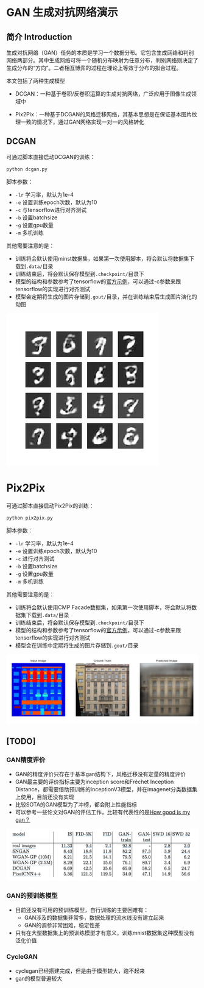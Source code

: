 # GAN 生成对抗网络演示



## 简介 Introduction

生成对抗网络（GAN）任务的本质是学习一个数据分布。它包含生成网络和判别网络两部分。其中生成网络可将一个随机分布映射为任意分布，判别网络则决定了生成分布的“方向”。二者相互博弈的过程在理论上等效于分布的拟合过程。



本文包括了两种生成模型

- DCGAN：一种基于卷积/反卷积运算的生成对抗网络，广泛应用于图像生成领域中

- Pix2Pix：一种基于DCGAN的风格迁移网络，其基本思想是在保证基本图片纹理一致的情况下，通过GAN网络实现一对一的风格转化



## DCGAN

可通过脚本直接启动DCGAN的训练：

```bash
python dcgan.py
```

脚本参数：

- `-lr` 学习率，默认为1e-4
-  `-e` 设置训练epoch次数，默认为10
- `-c` 与tensorflow进行对齐测试
- `-b` 设置batchsize
- `-g` 设置gpu数量
- `-m` 多机训练



其他需要注意的是：

- 训练将会默认使用minst数据集，如果第一次使用脚本，将会默认将数据集下载到`.data/`目录
- 训练结束后，将会默认保存模型到`.checkpoint/`目录下
- 模型的结构和参数参考了tensorflow的[官方示例](https://www.tensorflow.org/tutorials/generative/dcgan)，可以通过-c参数来跟tensorflow的实现进行对齐测试
- 模型会定期将生成的图片存储到`.gout/`目录，并在训练结束后生成图片演化的动图

![](https://raw.githubusercontent.com/JamiePlur/picgo/master/20200615170256.png)

# Pix2Pix



可通过脚本直接启动Pix2Pix的训练：

```bash
python pix2pix.py
```

脚本参数：

- `-lr` 学习率，默认为1e-4
-  `-e` 设置训练epoch次数，默认为10
- `-c` 进行对齐测试
- `-b` 设置batchsize
- `-g` 设置gpu数量
- `-m` 多机训练



其他需要注意的是：

- 训练将会默认使用CMP Facade数据集，如果第一次使用脚本，将会默认将数据集下载到`.data/`目录
- 训练结束后，将会默认保存模型到`.checkpoint/`目录下
- 模型的结构和参数参考了tensorflow的[官方示例](https://www.tensorflow.org/tutorials/generative/pix2pix)，可以通过-c参数来跟tensorflow的实现进行对齐测试
- 模型会在训练中定期将生成的图片存储到`.gout/`目录

![image-20200701153752019](https://raw.githubusercontent.com/JamiePlur/picgo/master/20200701153829.png)

## [TODO]



### GAN精度评价

- GAN的精度评价只存在于基本gan结构下，风格迁移没有定量的精度评价
- GAN最主要的评价指标主要为inception score和Fréchet Inception Distance，都需要借助预训练的inceptionV3模型，并在imagenet分类数据集上使用，目前还没有实现
- 比较SOTA的GAN模型为了冲榜，都会附上性能指标
- 可以参考一些论文对GAN的评估工作，比较有代表性的是[How good is my gan？](https://lear.inrialpes.fr/people/alahari/papers/shmelkov18.pdf)

![image-20200701103940612](https://raw.githubusercontent.com/JamiePlur/picgo/master/20200701154135.png)



### GAN的预训练模型

- 目前还没有可用的预训练模型，自行训练的主要困难有：
  - GAN涉及的数据集非常多，数据处理的流水线没有建立起来
  - GAN的调参非常困难，稳定性差
- 只有在大型数据集上的预训练模型才有意义，训练mnist数据集这种模型没有泛化价值



### CycleGAN

- cyclegan已经搭建完成，但是由于模型较大，跑不起来
- gan的模型普遍较大